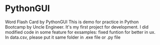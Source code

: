 # PythonGUI
Word Flash Card by PythonGUI
This is demo for practice in Python Bootcamp by Uncle Engineer. 
It's my first project for development.
I did modified code in some feature for exsamples: fixed funtion for better in ux.
In data.csv, please put it same folder in .exe file or .py file

